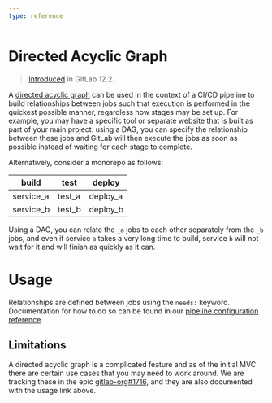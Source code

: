```yaml
---
type: reference
---
```


# Directed Acyclic Graph

> [Introduced](https://gitlab.com/gitlab-org/gitlab-ce/issues/47063) in GitLab 12.2.

A [directed acyclic graph](https://www.techopedia.com/definition/5739/directed-acyclic-graph-dag) can be
used in the context of a CI/CD pipeline to build relationships between jobs such that
execution is performed in the quickest possible manner, regardless how stages may
be set up. For example, you may have a specific tool or separate website that is built
as part of your main project: using a DAG, you can specify the relationship between
these jobs and GitLab will then execute the jobs as soon as possible instead of waiting
for each stage to complete.

Alternatively, consider a monorepo as follows:

| build | test | deploy |
| ----- | ---- | ------ |
| service_a | test_a | deploy_a |
| service_b | test_b | deploy_b |

Using a DAG, you can relate the `_a` jobs to each other separately from the `_b` jobs,
and even if service `a` takes a very long time to build, service `b` will not
wait for it and will finish as quickly as it can.

# Usage

Relationships are defined between jobs using the `needs:` keyword. Documentation
for how to do so can be found in our [pipeline configuration reference](../yaml/README.md#stage).

## Limitations

A directed acyclic graph is a complicated feature and as of the initial MVC there
are certain use cases that you may need to work around. We are tracking these in the epic
[gitlab-org#1716](https://gitlab.com/groups/gitlab-org/-/epics/1716), and they are also
documented with the usage link above.
